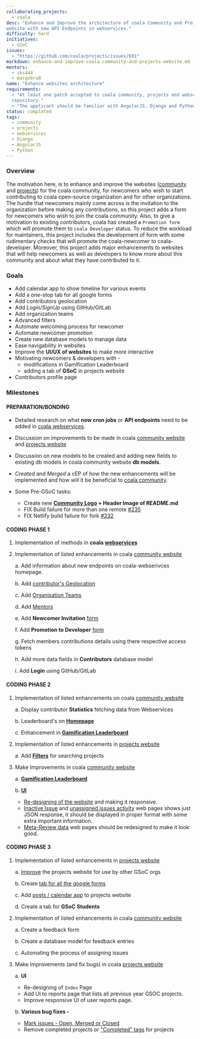 ```yaml
---
collaborating_projects:
  - coala
desc: "Enhance and Improve the architecture of coala Community and Projects
website with new API Endpoints in webservices."
difficulty: hard
initiatives:
  - GSoC
issues:
  - "https://github.com/coala/projects/issues/691"
markdown: enhance-and-improve-coala-community-and-projects-website.md
mentors:
  - sks444
  - margobra8
name: "Enhance websites architecture"
requirements:
  - "At least one patch accepted to coala community, projects and webservices
  repository."
  - "The applicant should be familiar with AngularJS, Django and Python."
status: completed
tags:
  - community
  - projects
  - webservices
  - Django
  - AngularJS
  - Python
---
```

### Overview
The motivation here, is to enhance and improve the websites ([community](https://community.coala.io) and
[projects](https://projects.coala.io)) for the coala community, for newcomers
who wish to start contributing to coala open-source organization and for other
organizations. The hurdle that newcomers mainly come across is the invitation
to the organization before making any contributions, so this project adds a
form for newcomers who wish to join the coala community. Also, to give a
motivation to existing contributors, coala has created a `Promotion form` which
will promote them to `coala Developer` status. To reduce the workload for
maintainers, this project includes the development of form with some
rudimentary checks that will promote the coala-newcomer to coala-developer.
Moreover, this project adds major enhancements to websites that will help
newcomers as well as developers to know more about this community and about
what they have contributed to it.

### Goals

* Add calendar app to show timeline for various events
* Add a one-stop tab for all google forms
* Add contributors geolocation
* Add *Login/SignUp* using GitHub/GitLab
* Add organization teams
* Advanced filters
* Automate welcoming process for newcomer
* Automate newcomer promotion
* Create new database models to manage data
* Ease navigability in websites
* Improve the **UI/UX of websites** to make more interactive
* Motivating newcomers & developers with -
  * modifications in Gamification Leaderboard
  * adding a tab of **GSoC** in projects website
* Contributors profile page

### Milestones

#### PREPARATION/BONDING

* Detailed research on what **new cron jobs** or **API endpoints** need to be
  added in [coala webservices](https://gitlab.com/coala/landing/).
* Discussion on improvements to be made in coala [community website](http://community.coala.io/) and
  [projects website](http://projects.coala.io/)
* Discussion on new models to be created and adding new fields to existing db
  models in coala community website **db models**.
* *Created* and *Merged* a cEP of how the new enhancements will be implemented
  and how will it be beneficial to [coala community](https://github.com/orgs/coala/teams/coala-newcomers).
* Some Pre-GSoC tasks:

  * Create new **[Community Logo](https://github.com/coala/community/issues/55) + Header Image of README.md**
  * FIX Build failure for more than one remote [#235](https://github.com/coala/community/issues/235)
  * FIX Netlify build failure for fork [#232](https://github.com/coala/community/issues/232)

#### CODING PHASE 1

1. Implementation of methods in **coala [webservices](https://gitlab.com/coala/landing)**
2. Implementation of listed enhancements in coala [community website](http://community.coala.io/)

    a. Add information about new endpoints on coala-webserivces homepage.

    b. Add [contributor's Geolocation](https://github.com/coala/community/issues/18)

    c. Add [Organisation Teams](https://github.com/coala/community/issues/12)

    d. Add [Mentors](https://github.com/coala/community/issues/11)

    e. Add **Newcomer Invitation** [form](https://github.com/coala/community/issues/89#issuecomment-468955279)

    f. Add **Promotion to Developer** [form](https://github.com/coala/community/issues/89)

    g. Fetch members contributions details using there respective access tokens

    h. Add more data fields in **Contributors** database model

    i. Add **Login** using GitHub/GitLab

#### CODING PHASE 2

1. Implementation of listed enhancements on coala [community website](http://community.coala.io/)

    a. Display contributor **Statistics** fetching data from Webservices

    b. Leaderboard's on **[Homepage](https://coala-community.netlify.com/)**

    c. Enhancement in **[Gamification Leaderboard](https://coala-community.netlify.com/gamification/)**

2. Implementation of listed enhancements in [projects website](https://projects.coala.io)

    a. Add **[Filters](https://github.com/coala/projects/issues/559)** for searching projects

3. Make Improvements in coala [community website](https://community.coala.io/)

    a. **[Gamification Leaderboard](https://coala-community.netlify.com/gamification/)**

    b. **[UI](https://coala-community.netlify.com/)**
      * [Re-designing of the website](https://github.com/coala/community/issues/44) and making it responsive.
      * [Inactive Issue](https://coala-community.netlify.com/static/inactive-issues.json) and [unassigned issues activity](https://coala-community.netlify.com/static/unassigned-issues.json) web pages shows
        just JSON response, it should be displayed in proper format with some
        extra important information.
      * [Meta-Review data](https://coala-community.netlify.com/meta-review/) web pages should be redesigned to make it look good.

#### CODING PHASE 3

1. Implementation of listed enhancements in [projects website](https://projects.coala.io)

    a. [Improve](https://github.com/coala/projects/issues/394) the projects website for use by other GSoC orgs

    b. Create [tab for all the google forms](https://github.com/coala/projects/issues/284)

    c. Add [posts / calendar app](https://github.com/coala/projects/issues/560) to projects website

    d. Create a tab for **GSoC Students**

2. Implementation of listed enhancements in coala [community website](http://community.coala.io/)

    a. Create a feedback form

    b. Create a database model for feedback entries

    c. Automating the process of assigning issues

3. Make Improvements (and fix bugs) in coala [projects website](https://projects.coala.io/)

    a. **UI**
      * Re-designing of `Index` Page
      * Add UI to reports page that lists all previous year GSOC projects.
      * Improve responsive UI of user reports page.

    b. **Various bug fixes -**
      * [Mark issues - Open, Merged or Closed](https://github.com/coala/projects/issues/298)
      * Remove completed projects or ["Completed" tags](https://github.com/coala/projects/issues/342) for projects
